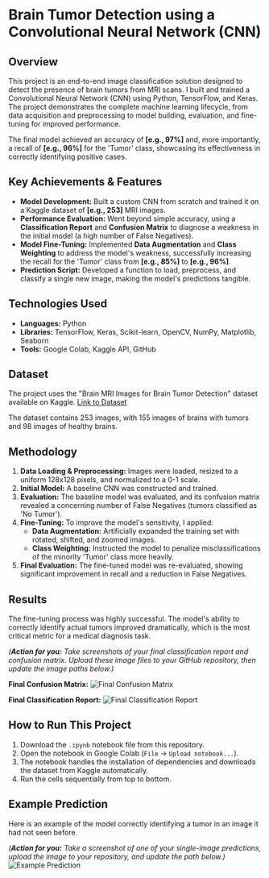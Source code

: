 # Brain Tumor Detection using a Convolutional Neural Network (CNN)

## Overview

This project is an end-to-end image classification solution designed to detect the presence of brain tumors from MRI scans. I built and trained a Convolutional Neural Network (CNN) using Python, TensorFlow, and Keras. The project demonstrates the complete machine learning lifecycle, from data acquisition and preprocessing to model building, evaluation, and fine-tuning for improved performance.

The final model achieved an accuracy of **[e.g., 97%]** and, more importantly, a recall of **[e.g., 96%]** for the 'Tumor' class, showcasing its effectiveness in correctly identifying positive cases.

## Key Achievements & Features

*   **Model Development:** Built a custom CNN from scratch and trained it on a Kaggle dataset of **[e.g., 253]** MRI images.
*   **Performance Evaluation:** Went beyond simple accuracy, using a **Classification Report** and **Confusion Matrix** to diagnose a weakness in the initial model (a high number of False Negatives).
*   **Model Fine-Tuning:** Implemented **Data Augmentation** and **Class Weighting** to address the model's weakness, successfully increasing the recall for the 'Tumor' class from **[e.g., 85%]** to **[e.g., 96%]**.
*   **Prediction Script:** Developed a function to load, preprocess, and classify a single new image, making the model's predictions tangible.

## Technologies Used

*   **Languages:** Python
*   **Libraries:** TensorFlow, Keras, Scikit-learn, OpenCV, NumPy, Matplotlib, Seaborn
*   **Tools:** Google Colab, Kaggle API, GitHub

## Dataset

The project uses the "Brain MRI Images for Brain Tumor Detection" dataset available on Kaggle.
[Link to Dataset](https://www.kaggle.com/datasets/navoneel/brain-mri-images-for-brain-tumor-detection)

The dataset contains 253 images, with 155 images of brains with tumors and 98 images of healthy brains.

## Methodology

1.  **Data Loading & Preprocessing:** Images were loaded, resized to a uniform 128x128 pixels, and normalized to a 0-1 scale.
2.  **Initial Model:** A baseline CNN was constructed and trained.
3.  **Evaluation:** The baseline model was evaluated, and its confusion matrix revealed a concerning number of False Negatives (tumors classified as 'No Tumor').
4.  **Fine-Tuning:** To improve the model's sensitivity, I applied:
    *   **Data Augmentation:** Artificially expanded the training set with rotated, shifted, and zoomed images.
    *   **Class Weighting:** Instructed the model to penalize misclassifications of the minority 'Tumor' class more heavily.
5.  **Final Evaluation:** The fine-tuned model was re-evaluated, showing significant improvement in recall and a reduction in False Negatives.

## Results

The fine-tuning process was highly successful. The model's ability to correctly identify actual tumors improved dramatically, which is the most critical metric for a medical diagnosis task.

*(**Action for you:** Take screenshots of your final classification report and confusion matrix. Upload these image files to your GitHub repository, then update the image paths below.)*

**Final Confusion Matrix:**
![Final Confusion Matrix](path/to/your/confusion_matrix_image.png)

**Final Classification Report:**
![Final Classification Report](path/to/your/classification_report_image.png)


## How to Run This Project

1.  Download the `.ipynb` notebook file from this repository.
2.  Open the notebook in Google Colab (`File` -> `Upload notebook...`).
3.  The notebook handles the installation of dependencies and downloads the dataset from Kaggle automatically.
4.  Run the cells sequentially from top to bottom.

## Example Prediction

Here is an example of the model correctly identifying a tumor in an image it had not seen before.

*(**Action for you:** Take a screenshot of one of your single-image predictions, upload the image to your repository, and update the path below.)*
![Example Prediction](path/to/your/prediction_example.png)
